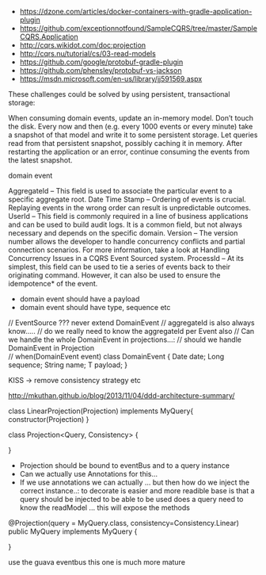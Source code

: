 - https://dzone.com/articles/docker-containers-with-gradle-application-plugin
- https://github.com/exceptionnotfound/SampleCQRS/tree/master/SampleCQRS.Application
- http://cqrs.wikidot.com/doc:projection
- http://cqrs.nu/tutorial/cs/03-read-models
- https://github.com/google/protobuf-gradle-plugin
- https://github.com/phensley/protobuf-vs-jackson
- https://msdn.microsoft.com/en-us/library/jj591569.aspx

These challenges could be solved by using persistent, transactional storage:

When consuming domain events, update an in-memory model. Don’t touch the disk.
Every now and then (e.g. every 1000 events or every minute) take a snapshot of that model and write it to some persistent storage.
Let queries read from that persistent snapshot, possibly caching it in memory.
After restarting the application or an error, continue consuming the events from the latest snapshot.

domain event


AggregateId – This field is used to associate the particular event to a specific aggregate root.
Date Time Stamp – Ordering of events is crucial. Replaying events in the wrong order can result is unpredictable outcomes.
UserId – This field is commonly required in a line of business applications and can be used to build audit logs. It is a common field, but not always necessary and depends on the specific domain.
Version – The version number allows the developer to handle concurrency conflicts and partial connection scenarios. For more information, take a look at Handling Concurrency Issues in a CQRS Event Sourced system.
ProcessId – At its simplest, this field can be used to tie a series of events back to their originating command. However, it can also be used to ensure the idempotence* of the event.

- domain event should have a payload
- domain event should have type, sequence etc

// EventSource ??? never extend DomainEvent
// aggregateId is also always know.....
// do we really need to know the aggregateId per Event also
// Can we handle the whole DomainEvent in projections...: 
// should we handle DomainEvent<T> in Projection  
// when(DomainEvent<RegistrationCreated> event)
class DomainEvent<T> {
    Date date;
    Long sequence;
    String name;
    T payload;
}

KISS -> remove consistency strategy etc


http://mkuthan.github.io/blog/2013/11/04/ddd-architecture-summary/

class LinearProjection(Projection) implements MyQuery{
    constructor(Projection) 
}

class Projection<Query, Consistency> {
    
}

- Projection should be bound to eventBus and to a query instance
- Can we actually use Annotations for this...
- If we use annotations we can actually ... but then how do we inject the correct instance..:
  to decorate is easier and more readible
  base is that a query should be injected to be able to be used
  does a query need to know the readModel ... this will expose the methods
  
  


@Projection(query = MyQuery.class, consistency=Consistency.Linear)
public MyQuery implements MyQuery {
    
}

use the guava eventbus this one is much more mature

